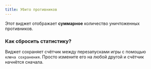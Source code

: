 ```yaml
---
title: Убито противников
---
```


Этот виджет отображает **суммарное** количество уничтоженных противников.

### Как сбросить статистику?
Виджет сохраняет счётчик между перезапусками игры с помощью `ключа сохранения`. Просто измените его на любой другой и счётчик начнётся сначала.
